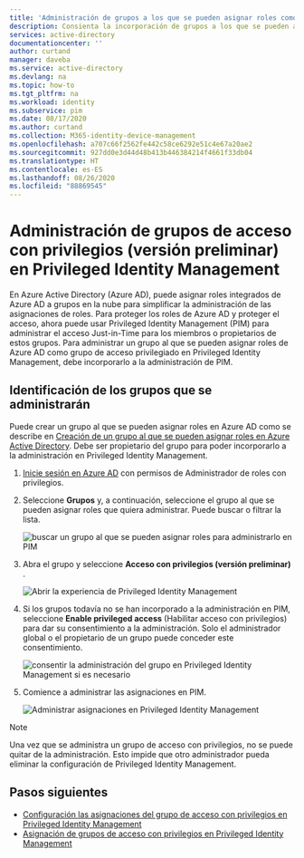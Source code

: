 ```yaml
---
title: 'Administración de grupos a los que se pueden asignar roles como grupos de acceso con privilegios: Azure AD | Microsoft Docs'
description: Consienta la incorporación de grupos a los que se pueden asignar roles para administrarlos como grupos de acceso con privilegios en Privileged Identity Management (PIM).
services: active-directory
documentationcenter: ''
author: curtand
manager: daveba
ms.service: active-directory
ms.devlang: na
ms.topic: how-to
ms.tgt_pltfrm: na
ms.workload: identity
ms.subservice: pim
ms.date: 08/17/2020
ms.author: curtand
ms.collection: M365-identity-device-management
ms.openlocfilehash: a707c66f2562fe442c58ce6292e51c4e67a20ae2
ms.sourcegitcommit: 927dd0e3d44d48b413b446384214f4661f33db04
ms.translationtype: HT
ms.contentlocale: es-ES
ms.lasthandoff: 08/26/2020
ms.locfileid: "88869545"
---
```

# <a name="manage-privileged-access-groups-preview-in-privileged-identity-management"></a>Administración de grupos de acceso con privilegios (versión preliminar) en Privileged Identity Management

En Azure Active Directory (Azure AD), puede asignar roles integrados de Azure AD a grupos en la nube para simplificar la administración de las asignaciones de roles. Para proteger los roles de Azure AD y proteger el acceso, ahora puede usar Privileged Identity Management (PIM) para administrar el acceso Just-in-Time para los miembros o propietarios de estos grupos. Para administrar un grupo al que se pueden asignar roles de Azure AD como grupo de acceso privilegiado en Privileged Identity Management, debe incorporarlo a la administración de PIM.

## <a name="identify-groups-to-manage"></a>Identificación de los grupos que se administrarán

Puede crear un grupo al que se pueden asignar roles en Azure AD como se describe en [Creación de un grupo al que se pueden asignar roles en Azure Active Directory](../users-groups-roles/roles-groups-create-eligible.md). Debe ser propietario del grupo para poder incorporarlo a la administración en Privileged Identity Management.

1. [Inicie sesión en Azure AD](https://aad.portal.azure.com) con permisos de Administrador de roles con privilegios.
1. Seleccione **Grupos** y, a continuación, seleccione el grupo al que se pueden asignar roles que quiera administrar. Puede buscar o filtrar la lista.

    ![buscar un grupo al que se pueden asignar roles para administrarlo en PIM](./media/groups-discover-groups/groups-list-in-azure-ad.png)

1. Abra el grupo y seleccione **Acceso con privilegios (versión preliminar)** .

    ![Abrir la experiencia de Privileged Identity Management](./media/groups-discover-groups/groups-discover-groups.png)

1. Si los grupos todavía no se han incorporado a la administración en PIM, seleccione **Enable privileged access** (Habilitar acceso con privilegios) para dar su consentimiento a la administración. Solo el administrador global o el propietario de un grupo puede conceder este consentimiento.

    ![consentir la administración del grupo en Privileged Identity Management si es necesario](./media/groups-discover-groups/consent-page.png)

1. Comience a administrar las asignaciones en PIM.

    ![Administrar asignaciones en Privileged Identity Management](./media/groups-discover-groups/groups-bring-under-management.png)

> [!NOTE]
> Una vez que se administra un grupo de acceso con privilegios, no se puede quitar de la administración. Esto impide que otro administrador pueda eliminar la configuración de Privileged Identity Management.

## <a name="next-steps"></a>Pasos siguientes

- [Configuración las asignaciones del grupo de acceso con privilegios en Privileged Identity Management](pim-resource-roles-configure-role-settings.md)
- [Asignación de grupos de acceso con privilegios en Privileged Identity Management](pim-resource-roles-assign-roles.md)
